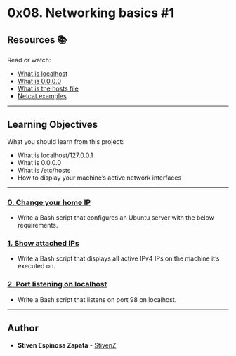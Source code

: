 # 0x08. Networking basics #1

## Resources :books:
Read or watch:
* [What is localhost](https://intranet.hbtn.io/rltoken/7SedZ8ILSQulYf7xzSbraQ)
* [What is 0.0.0.0](https://intranet.hbtn.io/rltoken/n5IFAt_OWGJtGW33t7Jfag)
* [What is the hosts file](https://intranet.hbtn.io/rltoken/21l3Uqizr3LpA1ZGrYPg3g)
* [Netcat examples](https://intranet.hbtn.io/rltoken/uMleIIzkRoR2w8EkwItSEg)

---
## Learning Objectives
What you should learn from this project:

* What is localhost/127.0.0.1
* What is 0.0.0.0
* What is /etc/hosts
* How to display your machine’s active network interfaces

---

### [0. Change your home IP](./0-change_your_home_IP)
* Write a Bash script that configures an Ubuntu server with the below requirements.


### [1. Show attached IPs](./1-show_attached_IPs)
* Write a Bash script that displays all active IPv4 IPs on the machine it’s executed on.


### [2. Port listening on localhost](./100-port_listening_on_localhost)
* Write a Bash script that listens on port 98 on localhost.

---

## Author
* **Stiven Espinosa Zapata** - [StivenZ](https://github.com/StivenZ)